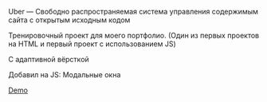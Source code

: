 Uber — Свободно распространяемая система управления содержимым сайта с открытым исходным кодом

Тренировочный проект для моего портфолио. (Один из первых проектов на HTML и первый проект с использованием JS)

С адаптивной вёрсткой

Добавил на JS: Модальные окна

[Demo](https://pulesos.github.io/pulesos_dev_wordpress_site)
